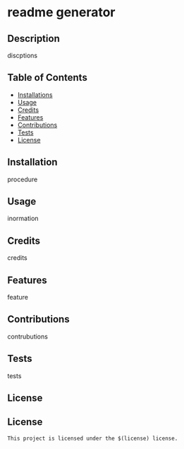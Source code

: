# readme generator

## Description
discptions
## Table of Contents
- [Installations](#installations)
- [Usage](#usage)
- [Credits](#credits)
- [Features](#features)
- [Contributions](#contributions)
- [Tests](#tests)
- [License](#license)

## Installation
procedure

## Usage
inormation

## Credits
credits

## Features
feature

## Contributions
contrubutions

## Tests
tests

## License
## License
    
    This project is licensed under the $(license) license.
